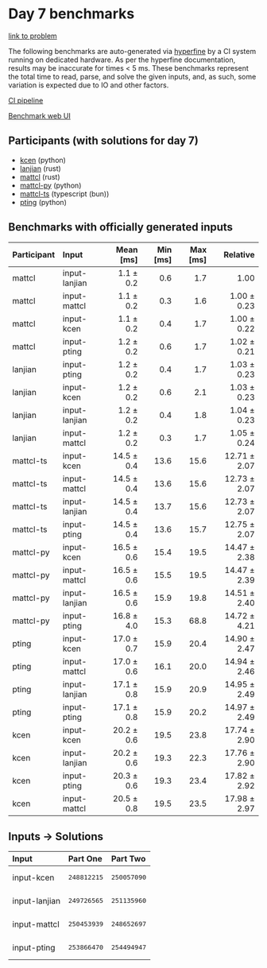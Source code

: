 # Day 7 benchmarks

[link to problem](https://adventofcode.com/2023/day/7)

The following benchmarks are auto-generated via
[hyperfine](https://github.com/sharkdp/hyperfine) by a CI system running on
dedicated hardware. As per the hyperfine documentation, results may be
inaccurate for times < 5 ms. These benchmarks represent the total time to read,
parse, and solve the given inputs, and, as such, some variation is expected due
to IO and other factors.

[CI pipeline](http://ci.papercode.net:8080/teams/main/pipelines/aoc2023)

[Benchmark web UI](https://aoc.ancalagon.black)


## Participants (with solutions for day 7)

- [kcen](https://github.com/kcen/aoc2023) (python)
- [lanjian](https://github.com/lanjian/aoc-2023) (rust)
- [mattcl](https://github.com/mattcl/aoc2023) (rust)
- [mattcl-py](https://github.com/mattcl/aoc2023-py) (python)
- [mattcl-ts](https://github.com/mattcl/aoc2023-js) (typescript (bun))
- [pting](https://github.com/pting/aoc2023) (python)


## Benchmarks with officially generated inputs

| Participant | Input | Mean [ms] | Min [ms] | Max [ms] | Relative |
|:---|:---|---:|---:|---:|---:|
| mattcl | input-lanjian | 1.1 ± 0.2 | 0.6 | 1.7 | 1.00 |
| mattcl | input-mattcl | 1.1 ± 0.2 | 0.3 | 1.6 | 1.00 ± 0.23 |
| mattcl | input-kcen | 1.1 ± 0.2 | 0.4 | 1.7 | 1.00 ± 0.22 |
| mattcl | input-pting | 1.2 ± 0.2 | 0.6 | 1.7 | 1.02 ± 0.21 |
| lanjian | input-pting | 1.2 ± 0.2 | 0.4 | 1.7 | 1.03 ± 0.23 |
| lanjian | input-kcen | 1.2 ± 0.2 | 0.6 | 2.1 | 1.03 ± 0.23 |
| lanjian | input-lanjian | 1.2 ± 0.2 | 0.4 | 1.8 | 1.04 ± 0.23 |
| lanjian | input-mattcl | 1.2 ± 0.2 | 0.3 | 1.7 | 1.05 ± 0.24 |
| mattcl-ts | input-kcen | 14.5 ± 0.4 | 13.6 | 15.6 | 12.71 ± 2.07 |
| mattcl-ts | input-mattcl | 14.5 ± 0.4 | 13.6 | 15.6 | 12.73 ± 2.07 |
| mattcl-ts | input-lanjian | 14.5 ± 0.4 | 13.7 | 15.6 | 12.73 ± 2.07 |
| mattcl-ts | input-pting | 14.5 ± 0.4 | 13.6 | 15.7 | 12.75 ± 2.07 |
| mattcl-py | input-kcen | 16.5 ± 0.6 | 15.4 | 19.5 | 14.47 ± 2.38 |
| mattcl-py | input-mattcl | 16.5 ± 0.6 | 15.5 | 19.5 | 14.47 ± 2.39 |
| mattcl-py | input-lanjian | 16.5 ± 0.6 | 15.9 | 19.8 | 14.51 ± 2.40 |
| mattcl-py | input-pting | 16.8 ± 4.0 | 15.3 | 68.8 | 14.72 ± 4.21 |
| pting | input-kcen | 17.0 ± 0.7 | 15.9 | 20.4 | 14.90 ± 2.47 |
| pting | input-mattcl | 17.0 ± 0.6 | 16.1 | 20.0 | 14.94 ± 2.46 |
| pting | input-lanjian | 17.1 ± 0.8 | 15.9 | 20.9 | 14.95 ± 2.49 |
| pting | input-pting | 17.1 ± 0.8 | 15.9 | 20.2 | 14.97 ± 2.49 |
| kcen | input-kcen | 20.2 ± 0.6 | 19.5 | 23.8 | 17.74 ± 2.90 |
| kcen | input-lanjian | 20.2 ± 0.6 | 19.3 | 22.3 | 17.76 ± 2.90 |
| kcen | input-pting | 20.3 ± 0.6 | 19.3 | 23.4 | 17.82 ± 2.92 |
| kcen | input-mattcl | 20.5 ± 0.8 | 19.5 | 23.5 | 17.98 ± 2.97 |


## Inputs -> Solutions

| Input | Part One | Part Two |
|:---|:---|:---|
|input-kcen|<pre>248812215</pre>|<pre>250057090</pre>|
|input-lanjian|<pre>249726565</pre>|<pre>251135960</pre>|
|input-mattcl|<pre>250453939</pre>|<pre>248652697</pre>|
|input-pting|<pre>253866470</pre>|<pre>254494947</pre>|